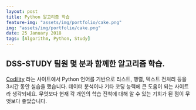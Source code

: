 ```yaml
---
layout: post
title: Python 알고리즘 학습
feature-img: "assets/img/portfolio/cake.png"
img: "assets/img/portfolio/cake.png"
date: 25 January 2018
tags: [Algorithm, Python, Study]
---
```


## DSS-STUDY 팀원 몇 분과 함께한 알고리즘 학습.

<a href="https://codility.com/">Codility</a> 라는 사이트에서 Python 언어를 기반으로 리스트, 행렬, 텍스트 전처리 등을 3시간 동안 실습을 했습니다. 데이터 분석이나 기타 코딩 능력에 큰 도움이 되는 사이트라 생각되네요. 무엇보다 현재 각 개인의 학습 진척에 대해 알 수 있는 기회가 된 점이 무엇보다 좋았습니다.